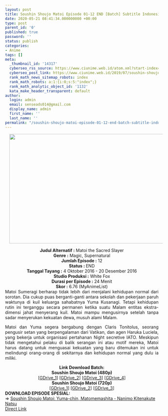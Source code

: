 ```yaml
---
layout: post
title: Soushin Shoujo Matoi Episode 01-12 END [Batch] Subtitle Indonesia
date: 2020-05-21 08:41:34.000000000 +00:00
type: post
parent_id: '0'
published: true
password: ''
status: publish
categories:
- Anime
tags: []
meta:
  _thumbnail_id: '14317'
  cyberseo_rss_source: https://www.ciunime.web.id/atom.xml?start-index=451&max-results=150
  cyberseo_post_link: https://www.ciunime.web.id/2019/07/soushin-shoujo-matoi-episode-01-12-end.html
  rank_math_news_sitemap_robots: index
  rank_math_robots: a:1:{i:0;s:5:"index";}
  rank_math_analytic_object_id: '1132'
  kata_make_header_transparent: default
author:
  login: admin
  email: senseads014@gmail.com
  display_name: admin
  first_name: ''
  last_name: ''
permalink: "/soushin-shoujo-matoi-episode-01-12-end-batch-subtitle-indonesia/"
---
```

<div class="separator" style="clear: both; text-align: center;"><a href="https://1.bp.blogspot.com/-pagE8OqXCOs/XTIdA2kd6jI/AAAAAAAAcKg/c5-mxVpbmJ0LGJiQVT9WlTHl2Y9_3yzQgCLcBGAs/s1600/Soushin%2BShoujo%2BMatoi.jpg" imageanchor="1" style="margin-left: 1em; margin-right: 1em;"><img border="0" data-original-height="720" data-original-width="1280" height="360" src="{{ site.baseurl }}/assets/2020/05/Soushin%2BShoujo%2BMatoi.jpg" width="640" /></a></div>
<p>
<div style="text-align: center;"><b>Judul</b><b><b> Alternatif</b> :</b> Matoi the Sacred Slayer</div>
<div style="text-align: center;"><b><b>Genre :</b></b> Magic, Supernatural</div>
<div style="text-align: center;"><b>Jumlah Episode :</b> 12<br /><b>Status :&nbsp;</b>END<br /><b>Tanggal Tayang :</b> 4 Oktober 2016 - 20 Desember 2016<br /><b>Studio Produksi :</b> White Fox<br /><b>Durasi per Episode :</b> 24 Menit</div>
<div style="text-align: center;"><b>Skor :</b> 6.76 (MyAnimeList)</div>
<div style="text-align: center;"></div>
<div style="text-align: justify;">Matoi Sumeragi berharap tidak lebih dari menjalani kehidupan normal dari sorotan. Dia cukup puas berganti-ganti antara sekolah dan pekerjaan paruh waktunya di kuil keluarga sahabatnya Yuma Kusanagi. Tetapi kehidupan rutin ini terganggu secara permanen ketika suatu Malam entitas ekstra-dimensi jahat menyerang kuil. Matoi mampu mengusirnya setelah tanpa sadar menyerukan kekuatan dewa, musuh alami Malam.</p>
<p>Matoi dan Yuma segera bergabung dengan Claris Tonitolus, seorang pengusir setan yang berpengalaman dari Vatikan, dan agen Haruka Luciela, yang bekerja untuk organisasi pertahanan Night secretive IATO. Meskipun tidak mengetahui pelaku di balik serangan ini atau motif mereka, Matoi harus datang untuk menguasai kekuatan yang baru ditemukan ini untuk melindungi orang-orang di sekitarnya dan kehidupan normal yang dulu ia miliki.</p></div>
<div style="text-align: justify;"></div>
<div style="text-align: justify;"></div>
<div style="text-align: center;"><b>Link Download Batch:</b></div>
<div style="text-align: center;"><b>Soushin Shoujo Matoi (480p)</b></div>
<div style="text-align: center;">[<a href="https://drive.google.com/uc?id=1ZYsdHj3kif8I2LcQrslduS3T5IUBp0Nt" target="_blank" rel="noopener">GDrive_1</a>] [<a href="https://drive.google.com/u/0/uc?id=1YOOFSWDHOtew49RDYDOXYYSrUBSs-QEL" target="_blank" rel="noopener">GDrive_2</a>] [<a href="https://drive.google.com/u/0/uc?id=1w1CRexZdK9ct16VAqUG_w0SyoUe451HF" target="_blank" rel="noopener">GDrive_3</a>] [<a href="https://drive.google.com/u/0/uc?id=1k92fy3BGcjFM1DyZjoIDrTLVIxrDResT" target="_blank" rel="noopener">GDrive_4</a>]</div>
<div style="text-align: center;"><b>Soushin Shoujo Matoi (720p)</b><br />[<a href="https://drive.google.com/u/0/uc?id=1UgrGfr30r00ERU4EJoUB7jykV_yZjoPx" target="_blank" rel="noopener">GDrive_1</a>] [<a href="https://drive.google.com/u/0/uc?id=1PdtyYHLJRCCcX3KNlQOIuIzK_t1Wh19Y" target="_blank" rel="noopener">GDrive_2</a>] [<a href="https://drive.google.com/uc?id=1iohZvtNK0Zb6IGyCtz9k0Z65G5ke9fit" target="_blank" rel="noopener">GDrive_3</a>]
<div style="text-align: left;"></div>
<div style="text-align: left;"></div>
<div style="text-align: left;"><b></b></div>
<div style="text-align: left;"><b>DOWNLOAD EPISODE SPESIAL:</b></div>
<div style="text-align: left;"></div>
<div style="text-align: left;">=&gt;&nbsp;<a href="https://www.ciunime.web.id/2019/07/soushin-shoujo-matoi-yuma-chin.html" target="_blank" rel="noopener">Soushin Shoujo Matoi: Yuma-chin, Matomemashita - Nanimo Kitenakute Natsu</a></div>
<div style="text-align: left;"></div>
</div>
<link rel="stylesheet" href="https://cdnjs.cloudflare.com/ajax/libs/font-awesome/4.7.0/css/font-awesome.min.css" />
<div class="divbtn"> <a href="https://handymansurrender.com/fihup8buzv?key=94550f7ce39444073321dde3b8782f97" class="btn"><i class="fa fa-download"></i> Direct Link</a> </div>
